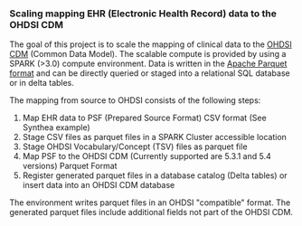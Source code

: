 ### Scaling mapping EHR (Electronic Health Record) data to the OHDSI CDM 

The goal of this project is to scale the mapping of clinical data to the [OHDSI 
CDM](https://ohdsi.github.io/CommonDataModel/cdm54.html) (Common Data Model).
The scalable compute is provided by using a SPARK (>3.0) compute environment.
Data is written in the [Apache Parquet format](https://parquet.apache.org/)
and can be directly queried or staged into a relational SQL database
or in delta tables.

The mapping from source to OHDSI consists of the following steps:

1. Map EHR data to PSF (Prepared Source Format) CSV format (See Synthea example) 
1. Stage CSV files as parquet files in a SPARK Cluster accessible location
1. Stage OHDSI Vocabulary/Concept (TSV) files as parquet file 
1. Map PSF to the OHDSI CDM (Currently supported are 5.3.1 and 5.4 versions) Parquet Format
1. Register generated parquet files in a database catalog (Delta tables) or insert data into an OHDSI CDM database

The environment writes parquet files in an OHDSI "compatible" format. The generated
parquet files include additional fields not part of the OHDSI CDM.
